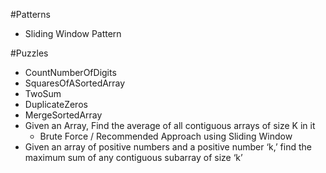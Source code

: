 #Patterns
  - Sliding Window Pattern
  
#Puzzles
- CountNumberOfDigits
- SquaresOfASortedArray
- TwoSum
- DuplicateZeros
- MergeSortedArray
- Given an Array, Find the average of all contiguous arrays of size K in it
  - Brute Force / Recommended Approach using Sliding Window 
- Given an array of positive numbers and a positive number ‘k,’ find the maximum sum of any contiguous subarray of size ‘k’